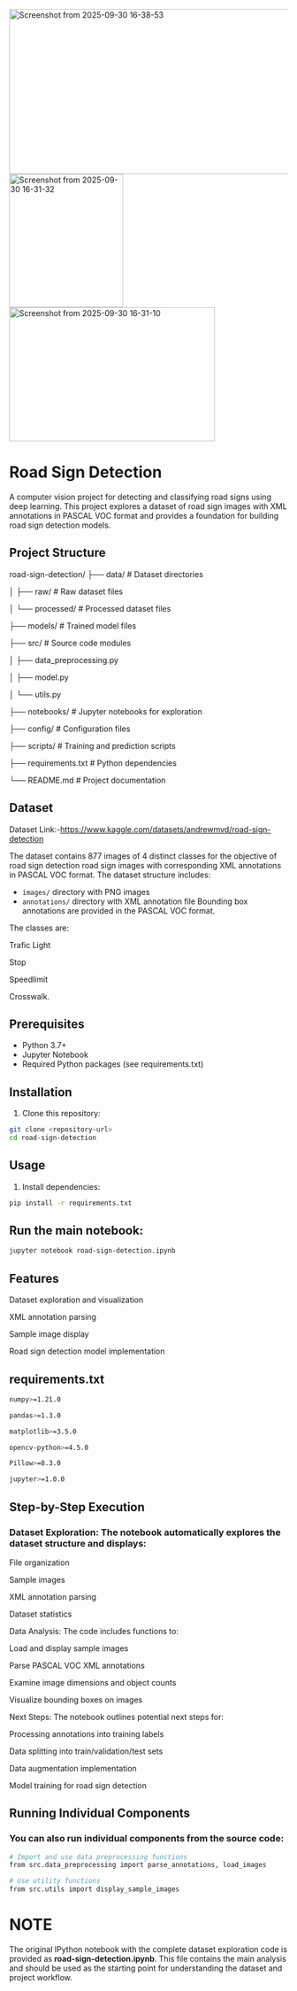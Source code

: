 
<img width="791" height="298" alt="Screenshot from 2025-09-30 16-38-53" src="https://github.com/user-attachments/assets/befffae2-dc20-4682-a88d-bf5761c20b86" />
<img width="206" height="241" alt="Screenshot from 2025-09-30 16-31-32" src="https://github.com/user-attachments/assets/21b27954-9d1b-4a50-800a-fa95ec342f44" /><img width="372" height="242" alt="Screenshot from 2025-09-30 16-31-10" src="https://github.com/user-attachments/assets/f33b22f8-2581-4c03-bfe9-f17ce52e5082" />


# Road Sign Detection

A computer vision project for detecting and classifying road signs using deep learning. This project explores a dataset of road sign images with XML annotations in PASCAL VOC format and provides a foundation for building road sign detection models.

## Project Structure 
road-sign-detection/
├── data/ # Dataset directories

│ ├── raw/ # Raw dataset files

│ └── processed/ # Processed dataset files

├── models/ # Trained model files

├── src/ # Source code modules

│ ├── data_preprocessing.py

│ ├── model.py

│ └── utils.py

├── notebooks/ # Jupyter notebooks for exploration

├── config/ # Configuration files

├── scripts/ # Training and prediction scripts

├── requirements.txt # Python dependencies

└── README.md # Project documentation
<!-- <img width="378" height="224" alt="Screenshot from 2025-09-30 16-50-13" src="https://github.com/user-attachments/assets/74da03d5-7cdc-4bcc-934d-3e44dac66fb4" /> -->



## Dataset
Dataset Link:-https://www.kaggle.com/datasets/andrewmvd/road-sign-detection

The dataset contains 877 images of 4 distinct classes for the objective of road sign detection road sign images with corresponding XML annotations in PASCAL VOC format. The dataset structure includes:
- `images/` directory with PNG images
- `annotations/` directory with XML annotation file
Bounding box annotations are provided in the PASCAL VOC format.

The classes are:

Trafic Light

Stop

Speedlimit

Crosswalk.


## Prerequisites

- Python 3.7+
- Jupyter Notebook
- Required Python packages (see requirements.txt)

## Installation

1. Clone this repository:
```bash
git clone <repository-url>
cd road-sign-detection
```


## Usage

1. Install dependencies:
```bash
pip install -r requirements.txt
```

## Run the main notebook:
``` bash
jupyter notebook road-sign-detection.ipynb
```
## Features
Dataset exploration and visualization

XML annotation parsing

Sample image display

Road sign detection model implementation


## requirements.txt 
```bash
numpy>=1.21.0

pandas>=1.3.0

matplotlib>=3.5.0

opencv-python>=4.5.0

Pillow>=8.3.0

jupyter>=1.0.0
```
## Step-by-Step Execution
### Dataset Exploration: The notebook automatically explores the dataset structure and displays:

File organization

Sample images

XML annotation parsing

Dataset statistics

Data Analysis: The code includes functions to:

Load and display sample images

Parse PASCAL VOC XML annotations

Examine image dimensions and object counts

Visualize bounding boxes on images

Next Steps: The notebook outlines potential next steps for:

Processing annotations into training labels

Data splitting into train/validation/test sets

Data augmentation implementation

Model training for road sign detection

## Running Individual Components
### You can also run individual components from the source code:
``` bash
# Import and use data preprocessing functions
from src.data_preprocessing import parse_annotations, load_images

# Use utility functions
from src.utils import display_sample_images
```
# NOTE
The original IPython notebook with the complete dataset exploration code is provided as **road-sign-detection.ipynb**. This file contains the main analysis and should be used as the starting point for understanding the dataset and project workflow.


